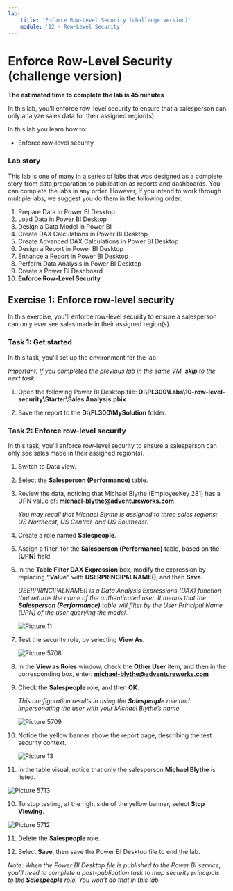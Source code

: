 ```yaml
---
lab:
    title: 'Enforce Row-Level Security (challenge version)'
    module: '12 - Row-Level Security'
---
```



# **Enforce Row-Level Security** (challenge version)

**The estimated time to complete the lab is 45 minutes**

In this lab, you'll enforce row-level security to ensure that a salesperson can only analyze sales data for their assigned region(s).

In this lab you learn how to:

- Enforce row-level security

### **Lab story**

This lab is one of many in a series of labs that was designed as a complete story from data preparation to publication as reports and dashboards. You can complete the labs in any order. However, if you intend to work through multiple labs, we suggest you do them in the following order:

1. Prepare Data in Power BI Desktop
1. Load Data in Power BI Desktop
1. Design a Data Model in Power BI
1. Create DAX Calculations in Power BI Desktop
1. Create Advanced DAX Calculations in Power BI Desktop
1. Design a Report in Power BI Desktop
1. Enhance a Report in Power BI Desktop
1. Perform Data Analysis in Power BI Desktop
1. Create a Power BI Dashboard
1. **Enforce Row-Level Security**

## **Exercise 1: Enforce row-level security**

In this exercise, you'll enforce row-level security to ensure a salesperson can only ever see sales made in their assigned region(s).

### **Task 1: Get started**

In this task, you'll set up the environment for the lab.

*Important: If you completed the previous lab in the same VM, **skip** to the next task.*

1. Open the following Power BI Desktop file: **D:\PL300\Labs\10-row-level-security\Starter\Sales Analysis.pbix**

2. Save the report to the **D:\PL300\MySolution** folder.

### **Task 2: Enforce row-level security**

In this task, you'll enforce row-level security to ensure a salesperson can only see sales made in their assigned region(s).

1. Switch to Data view.

1. Select the **Salesperson (Performance)** table.

1. Review the data, noticing that Michael Blythe (EmployeeKey 281) has a UPN value of: **michael-blythe@adventureworks.com**
    
	*You may recall that Michael Blythe is assigned to three sales regions: US Northeast, US Central, and US Southeast.*

2. Create a role named **Salespeople**.

3. Assign a filter, for the **Salesperson (Performance)** table, based on the **[UPN]** field.

4. In the **Table Filter DAX Expression** box, modify the expression by replacing **“Value”** with **USERPRINCIPALNAME()**, and then **Save**.
    
	*USERPRINCIPALNAME() is a Data Analysis Expressions (DAX) function that returns the name of the authenticated user. It means that the **Salesperson (Performance)** table will filter by the User Principal Name (UPN) of the user querying the model.*

   ![Picture 11](Linked_image_Files/04-configure-data-model-in-power-bi-desktop-advanced_image25.png)

5. Test the security role, by selecting **View As**.

   ![Picture 5708](Linked_image_Files/04-configure-data-model-in-power-bi-desktop-advanced_image27.png)

6. In the **View as Roles** window, check the **Other User** item, and then in the corresponding box, enter: **michael-blythe@adventureworks.com**

7. Check the **Salespeople** role, and then **OK**.
    
	*This configuration results in using the **Salespeople** role and impersonating the user with your Michael Blythe’s name.*

   ![Picture 5709](Linked_image_Files/04-configure-data-model-in-power-bi-desktop-advanced_image28.png)

8. Notice the yellow banner above the report page, describing the test security context.

   ![Picture 13](Linked_image_Files/04-configure-data-model-in-power-bi-desktop-advanced_image30.png)

9.  In the table visual, notice that only the salesperson **Michael Blythe** is listed.

   ![Picture 5713](Linked_image_Files/04-configure-data-model-in-power-bi-desktop-advanced_image31.png)

10. To stop testing, at the right side of the yellow banner, select **Stop Viewing**.

   ![Picture 5712](Linked_image_Files/04-configure-data-model-in-power-bi-desktop-advanced_image32.png)

11. Delete the **Salespeople** role.
    
12. Select **Save**, then save the Power BI Desktop file to end the lab.

*Note: When the Power BI Desktop file is published to the Power BI service, you’ll need to complete a post-publication task to map security principals to the **Salespeople** role. You won’t do that in this lab.*
